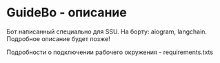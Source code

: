 # GuideBo - описание

Бот написанный специально для SSU. На борту: aiogram, langchain. Подробное описание будет позже!

Подробности о подключении рабочего окружения - requirements.txts
